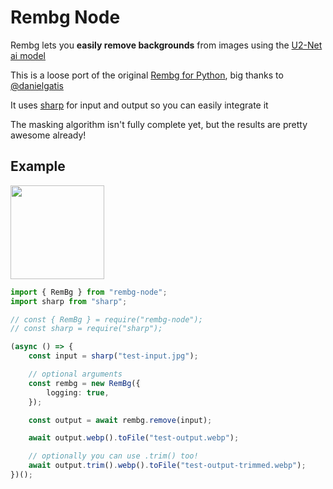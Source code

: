 # Rembg Node

Rembg lets you **easily remove backgrounds** from images using the [U2-Net ai model](https://github.com/xuebinqin/U-2-Net)

This is a loose port of the original [Rembg for Python](https://github.com/danielgatis/rembg), big thanks to [@danielgatis](https://github.com/danielgatis)

It uses [sharp](https://github.com/lovell/sharp) for input and output so you can easily integrate it

The masking algorithm isn't fully complete yet, but the results are pretty awesome already!

## Example

<img height="150" src="https://user-images.githubusercontent.com/8362329/178580004-9bf4f02c-13ad-404a-823a-47cc3e938fd7.png"/>

```ts
import { RemBg } from "rembg-node";
import sharp from "sharp";

// const { RemBg } = require("rembg-node");
// const sharp = require("sharp");

(async () => {
	const input = sharp("test-input.jpg");

	// optional arguments
	const rembg = new RemBg({
		logging: true,
	});

	const output = await rembg.remove(input);

	await output.webp().toFile("test-output.webp");

	// optionally you can use .trim() too!
	await output.trim().webp().toFile("test-output-trimmed.webp");
})();
```
